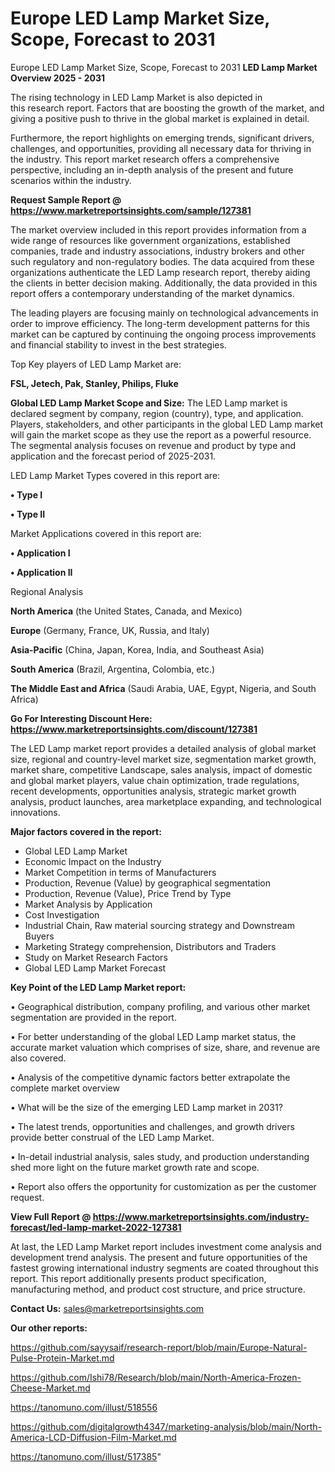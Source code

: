 # Europe LED Lamp Market Size, Scope, Forecast to 2031
Europe LED Lamp Market Size, Scope, Forecast to 2031
<Strong> LED Lamp Market Overview 2025 - 2031</strong>

The rising technology in LED Lamp Market is also depicted in this research report. Factors that are boosting the growth of the market, and giving a positive push to thrive in the global market is explained in detail.

Furthermore, the report highlights on emerging trends, significant drivers, challenges, and opportunities, providing all necessary data for thriving in the industry. This report market research offers a comprehensive perspective, including an in-depth analysis of the present and future scenarios within the industry.

<strong>Request Sample Report @ <a href=https://www.marketreportsinsights.com/sample/127381>https://www.marketreportsinsights.com/sample/127381</a></strong>

The market overview included in this report provides information from a wide range of resources like government organizations, established companies, trade and industry associations, industry brokers and other such regulatory and non-regulatory bodies. The data acquired from these organizations authenticate the LED Lamp research report, thereby aiding the clients in better decision making. Additionally, the data provided in this report offers a contemporary understanding of the market dynamics.

The leading players are focusing mainly on technological advancements in order to improve efficiency. The long-term development patterns for this market can be captured by continuing the ongoing process improvements and financial stability to invest in the best strategies.

Top Key players of LED Lamp Market are:

<strong>FSL, Jetech, Pak, Stanley, Philips, Fluke</strong>

<strong><b>Global LED Lamp Market Scope and Size:</b></strong>
The LED Lamp market is declared segment by company, region (country), type, and application. Players, stakeholders, and other participants in the global LED Lamp market will gain the market scope as they use the report as a powerful resource. The segmental analysis focuses on revenue and product by type and application and the forecast period of 2025-2031.

LED Lamp Market Types covered in this report are:

<strong>• Type I

• Type II</strong>

Market Applications covered in this report are:

<strong>• Application I

• Application II</strong> 

Regional Analysis

<strong>North America</strong> (the United States, Canada, and Mexico)

<strong>Europe</strong> (Germany, France, UK, Russia, and Italy)

<strong>Asia-Pacific</strong> (China, Japan, Korea, India, and Southeast Asia)

<strong>South America</strong> (Brazil, Argentina, Colombia, etc.)

<strong>The Middle East and Africa</strong> (Saudi Arabia, UAE, Egypt, Nigeria, and South Africa)

<strong>Go For Interesting Discount Here: <a href=https://www.marketreportsinsights.com/discount/127381>https://www.marketreportsinsights.com/discount/127381</a></strong>

The LED Lamp market report provides a detailed analysis of global market size, regional and country-level market size, segmentation market growth, market share, competitive Landscape, sales analysis, impact of domestic and global market players, value chain optimization, trade regulations, recent developments, opportunities analysis, strategic market growth analysis, product launches, area marketplace expanding, and technological innovations.

<strong><b>Major factors covered in the report:</b></strong>
<ul>
  <li>Global LED Lamp Market </li>
  <li>Economic Impact on the Industry</li>
  <li>Market Competition in terms of Manufacturers</li>
  <li>Production, Revenue (Value) by geographical segmentation</li>
  <li>Production, Revenue (Value), Price Trend by Type</li>
  <li>Market Analysis by Application</li>
  <li>Cost Investigation</li>
  <li>Industrial Chain, Raw material sourcing strategy and Downstream Buyers</li>
  <li>Marketing Strategy comprehension, Distributors and Traders</li>
  <li>Study on Market Research Factors</li>
  <li>Global LED Lamp Market Forecast</li>
</ul>

<strong><b>Key Point of the LED Lamp Market report:</b></strong>

• Geographical distribution, company profiling, and various other market segmentation are provided in the report.

• For better understanding of the global LED Lamp market status, the accurate market valuation which comprises of size, share, and revenue are also covered.

• Analysis of the competitive dynamic factors better extrapolate the complete market overview

• What will be the size of the emerging LED Lamp market in 2031?

• The latest trends, opportunities and challenges, and growth drivers provide better construal of the LED Lamp Market.

• In-detail industrial analysis, sales study, and production understanding shed more light on the future market growth rate and scope.

• Report also offers the opportunity for customization as per the customer request.

<strong><b>View Full Report @ <a href=https://www.marketreportsinsights.com/industry-forecast/led-lamp-market-2022-127381>https://www.marketreportsinsights.com/industry-forecast/led-lamp-market-2022-127381</a></b></strong>


At last, the LED Lamp Market report includes investment come analysis and development trend analysis. The present and future opportunities of the fastest growing international industry segments are coated throughout this report. This report additionally presents product specification, manufacturing method, and product cost structure, and price structure.

<strong>Contact Us:</strong>
sales@marketreportsinsights.com

<strong>Our other reports:</strong>

<a href=https://github.com/sayysaif/research-report/blob/main/Europe-Natural-Pulse-Protein-Market.md>https://github.com/sayysaif/research-report/blob/main/Europe-Natural-Pulse-Protein-Market.md</a>

<a href=https://github.com/Ishi78/Research/blob/main/North-America-Frozen-Cheese-Market.md>https://github.com/Ishi78/Research/blob/main/North-America-Frozen-Cheese-Market.md</a>

<a href=https://tanomuno.com/illust/518556>https://tanomuno.com/illust/518556</a>

<a href=https://github.com/digitalgrowth4347/marketing-analysis/blob/main/North-America-LCD-Diffusion-Film-Market.md>https://github.com/digitalgrowth4347/marketing-analysis/blob/main/North-America-LCD-Diffusion-Film-Market.md</a>

<a href=https://tanomuno.com/illust/517385>https://tanomuno.com/illust/517385</a>"

